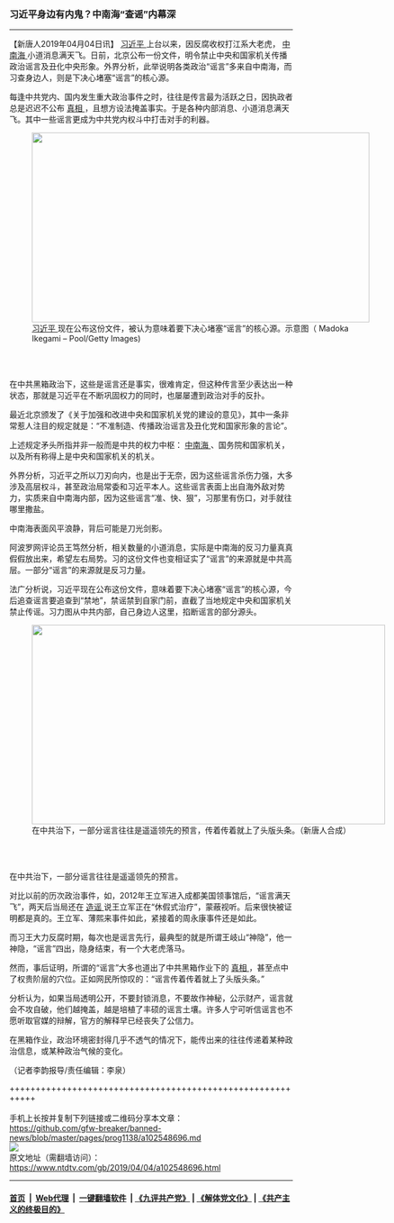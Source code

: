 ### 习近平身边有内鬼？中南海“查谣”内幕深
------------------------

<div class="post_content" itemprop="articleBody">
 <p>
  【新唐人2019年04月04日讯】
  <a href="https://www.ntdtv.com/gb/习近平.htm">
   习近平
  </a>
  上台以来，因反腐收权打江系大老虎，
  <a href="https://www.ntdtv.com/gb/中南海.htm">
   中南海
  </a>
  小道消息满天飞。日前，北京公布一份文件，明令禁止中央和国家机关传播政治谣言及丑化中央形象。外界分析，此举说明各类政治“谣言”多来自中南海，而习查身边人，则是下决心堵塞“谣言”的核心源。
 </p>
 <p>
  每逢中共党内、国内发生重大政治事件之时，往往是传言最为活跃之日，因执政者总是迟迟不公布
  <a href="https://www.ntdtv.com/gb/真相.htm">
   真相
  </a>
  ，且想方设法掩盖事实。于是各种内部消息、小道消息满天飞。其中一些谣言更成为中共党内权斗中打击对手的利器。
 </p>
 <figure class="wp-caption alignnone" id="attachment_102548730" style="width: 600px">
  <a href="https://www.ntdtv.com/assets/uploads/2019/04/p2270621a608832902-ss.jpg">
   <img alt="" class="size-medium wp-image-102548730" height="337" src="https://www.ntdtv.com/assets/uploads/2019/04/p2270621a608832902-ss-600x337.jpg" width="600"/>
  </a>
  <br/><figcaption class="wp-caption-text">
   <a href="https://www.ntdtv.com/gb/习近平.htm">
    习近平
   </a>
   现在公布这份文件，被认为意味着要下决心堵塞“谣言”的核心源。示意图（ Madoka Ikegami – Pool/Getty Images)
  </figcaption><br/>
 </figure><br/>
 <p>
  在中共黑箱政治下，这些是谣言还是事实，很难肯定，但这种传言至少表达出一种状态，那就是习近平在不断巩固权力的同时，也屡屡遭到政治对手的反扑。
 </p>
 <p>
  最近北京颁发了《关于加强和改进中央和国家机关党的建设的意见》，其中一条非常惹人注目的规定就是：“不准制造、传播政治谣言及丑化党和国家形象的言论”。
 </p>
 <p>
  上述规定矛头所指并非一般而是中共的权力中枢：
  <a href="https://www.ntdtv.com/gb/中南海.htm">
   中南海
  </a>
  、国务院和国家机关，以及所有称得上是中央和国家机关的机关。
 </p>
 <p>
  外界分析，习近平之所以刀刃向内，也是出于无奈，因为这些谣言杀伤力强，大多涉及高层权斗，甚至政治局常委和习近平本人。这些谣言表面上出自海外敌对势力，实质来自中南海内部，因为这些谣言“准、快、狠”，习那里有伤口，对手就往哪里撒盐。
 </p>
 <p>
  中南海表面风平浪静，背后可能是刀光剑影。
 </p>
 <p>
  阿波罗网评论员王笃然分析，相关数量的小道消息，实际是中南海的反习力量真真假假放出来，希望左右局势。习的这份文件也变相证实了“谣言”的来源就是中共高层。一部分“谣言”的来源就是反习力量。
 </p>
 <p>
  法广分析说，习近平现在公布这份文件，意味着要下决心堵塞“谣言”的核心源，今后追查谣言要追查到“禁地”，禁谣禁到自家门前，直截了当地规定中央和国家机关禁止传谣。习力图从中共内部，自己身边人这里，掐断谣言的部分源头。
 </p>
 <figure class="wp-caption alignnone" id="attachment_102548725" style="width: 628px">
  <a href="https://www.ntdtv.com/assets/uploads/2019/04/p8833311a656915962.jpg">
   <img alt="" class=" wp-image-102548725" height="354" src="https://www.ntdtv.com/assets/uploads/2019/04/p8833311a656915962-600x338.jpg" width="628"/>
  </a>
  <br/><figcaption class="wp-caption-text">
   在中共治下，一部分谣言往往是遥遥领先的预言，传着传着就上了头版头条。（新唐人合成）
  </figcaption><br/>
 </figure><br/>
 <p>
  在中共治下，一部分谣言往往是遥遥领先的预言。
 </p>
 <p>
  对比以前的历次政治事件，如，2012年王立军进入成都美国领事馆后，“谣言满天飞”，两天后当局还在
  <a href="https://www.ntdtv.com/gb/造谣.htm">
   造谣
  </a>
  说王立军正在“休假式治疗”，蒙蔽视听。后来很快被证明都是真的。王立军、薄熙来事件如此，紧接着的周永康事件还是如此。
 </p>
 <p>
  而习王大力反腐时期，每次也是谣言先行，最典型的就是所谓王岐山“神隐”，他一神隐，“谣言”四出，隐身结束，有一个大老虎落马。
 </p>
 <p>
  然而，事后证明，所谓的“谣言”大多也道出了中共黑箱作业下的
  <a href="https://www.ntdtv.com/gb/真相.htm">
   真相
  </a>
  ，甚至点中了权贵阶层的穴位。正如网民所惊叹的：“谣言传着传着就上了头版头条。”
 </p>
 <p>
  分析认为，如果当局透明公开，不要封锁消息，不要故作神秘，公示财产，谣言就会不攻自破，他们越掩盖，越是培植了丰硕的谣言土壤。许多人宁可听信谣言也不愿听取官媒的辩解，官方的解释早已经丧失了公信力。
 </p>
 <p>
  在黑箱作业，政治环境密封得几乎不透气的情况下，能传出来的往往传递着某种政治信息，或某种政治气候的变化。
 </p>
 <p>
  （记者李韵报导/责任编辑：李泉）
 </p>
 <div class="single_ad">
 </div>
</div>

+++++++++++++++++++++++++++++++++++++++++++++++++++++++++++<br/><br/>
手机上长按并复制下列链接或二维码分享本文章：<br/>
https://github.com/gfw-breaker/banned-news/blob/master/pages/prog1138/a102548696.md <br/>
<a href='https://github.com/gfw-breaker/banned-news/blob/master/pages/prog1138/a102548696.md'><img src='https://github.com/gfw-breaker/banned-news/blob/master/pages/prog1138/a102548696.md.png'/></a> <br/>
原文地址（需翻墙访问）：https://www.ntdtv.com/gb/2019/04/04/a102548696.html


------------------------
#### [首页](https://github.com/gfw-breaker/banned-news/blob/master/README.md) &nbsp;|&nbsp; [Web代理](https://github.com/labour-camp/helloworld) &nbsp;|&nbsp; [一键翻墙软件](https://github.com/gfw-breaker/nogfw/blob/master/README.md) &nbsp;| [《九评共产党》](https://github.com/gfw-breaker/9ping.md/blob/master/README.md#九评之一评共产党是什么) | [《解体党文化》](https://github.com/gfw-breaker/jtdwh.md/blob/master/README.md) | [《共产主义的终极目的》](https://github.com/gfw-breaker/gczydzjmd.md/blob/master/README.md)


